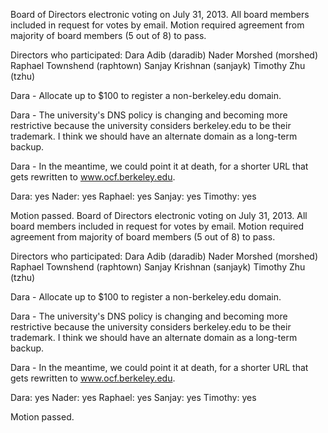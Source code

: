Board of Directors electronic voting on July 31, 2013.
All board members included in request for votes by email. Motion
required agreement from majority of board members (5 out of 8) to
pass.

Directors who participated:
Dara Adib (daradib)
Nader Morshed (morshed)
Raphael Townshend (raphtown)
Sanjay Krishnan (sanjayk)
Timothy Zhu (tzhu)

Dara - Allocate up to $100 to register a non-berkeley.edu domain.

Dara - The university's DNS policy is changing and becoming more
restrictive because the university considers berkeley.edu to be
their trademark. I think we should have an alternate domain as a
long-term backup.

Dara - In the meantime, we could point it at death, for a shorter
URL that gets rewritten to www.ocf.berkeley.edu.

Dara: yes
Nader: yes
Raphael: yes
Sanjay: yes
Timothy: yes

Motion passed.
Board of Directors electronic voting on July 31, 2013.
All board members included in request for votes by email. Motion
required agreement from majority of board members (5 out of 8) to
pass.

Directors who participated:
Dara Adib (daradib)
Nader Morshed (morshed)
Raphael Townshend (raphtown)
Sanjay Krishnan (sanjayk)
Timothy Zhu (tzhu)

Dara - Allocate up to $100 to register a non-berkeley.edu domain.

Dara - The university's DNS policy is changing and becoming more
restrictive because the university considers berkeley.edu to be
their trademark. I think we should have an alternate domain as a
long-term backup.

Dara - In the meantime, we could point it at death, for a shorter
URL that gets rewritten to www.ocf.berkeley.edu.

Dara: yes
Nader: yes
Raphael: yes
Sanjay: yes
Timothy: yes

Motion passed.
